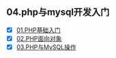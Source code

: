 ## 04.php与mysql开发入门

- [x] [01.PHP基础入门](/01.PHP基础入门.md)
- [x] [02.PHP面向对象](/02.PHP面向对象.md)
- [x] [03.PHP与MySQL操作](/03.PHP与MySQL操作.md)
